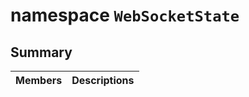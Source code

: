 # namespace `WebSocketState` 

## Summary

 Members                                | Descriptions                                
----------------------------------------|---------------------------------------------

